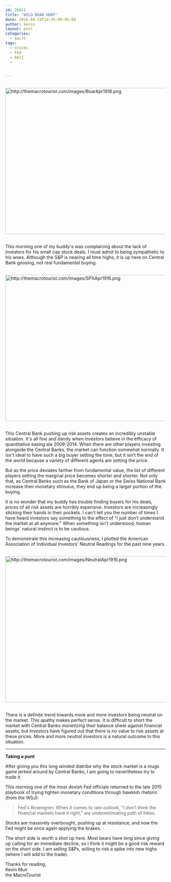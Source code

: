 ```yaml
---
id: 26011
title: 'WILD BOAR HUNT'
date: 2016-04-19T14:45:00-05:00
author: kevin
layout: post
categories:
  - macro
tags:
  - stocks
  - Fed
  - AAII
  - 

   
---
```

<a href="http://themacrotourist.com/images/BoarApr1916.png"><img src="http://themacrotourist.com/images/BoarApr1916.png" alt="http://themacrotourist.com/images/BoarApr1916.png" width="750" height="460" style="margin:30px auto;display:block;"></a>

This morning one of my buddy's was complaining about the lack of investors for his small cap stock deals.  I must admit to being sympathetic to his woes.  Although the S&P is nearing all time highs, it is up here on Central Bank goosing, not real fundamental buying.

<a href="http://themacrotourist.com/images/SPXApr1916.png"><img src="http://themacrotourist.com/images/SPXApr1916.png" alt="http://themacrotourist.com/images/SPXApr1916.png" width="750" height="460" style="margin:30px auto;display:block;"></a>

This Central Bank pushing up risk assets creates an incredibly unstable situation.  It's all fine and dandy when investors believe in the efficacy of quantitative easing ala 2009-2014.  When there are other players investing alongside the Central Banks, the market can function somewhat normally.  It isn't ideal to have such a big buyer setting the tone, but it isn't the end of the world because a variety of different agents are setting the price.  

But as the price deviates farther from fundamental value, the list of different players setting the marginal price becomes shorter and shorter.  Not only that, as Central Banks such as the Bank of Japan or the Swiss National Bank increase their monetary stimulus, they end up being a larger portion of the buying.

It is no wonder that my buddy has trouble finding buyers for his deals, prices of all risk assets are horribly expensive.  Investors are increasingly sticking their hands in their pockets.  I can't tell you the number of times I have heard investors say something to the effect of "I just don't understand the market at all anymore."  When something isn't understood, human beings' natural instinct is to be cautious.  

To demonstrate this increasing cautiousness, I plotted the American Association of Individual Investors' Neutral Readings for the past nine years.

<a href="http://themacrotourist.com/images/NeutralApr1916.png"><img src="http://themacrotourist.com/images/NeutralApr1916.png" alt="http://themacrotourist.com/images/NeutralApr1916.png" width="750" height="460" style="margin:30px auto;display:block;"></a>

There is a definite trend towards more and more investors being neutral on the market.  This apathy makes perfect sense.  It is difficult to short the market with Central Banks monetizing their balance sheet against financial assets, but investors have figured out that there is no value to risk assets at these prices.  More and more *neutral* investors is a natural outcome to this situation.

---
**Taking a punt**

After giving you this long winded diatribe why the stock market is a mugs game jerked around by Central Banks, I am going to nevertheless try to trade it.

This morning one of the most dovish Fed officials returned to the late 2015 playbook of trying tighten monetary conditions through hawkish rhetoric (from the WSJ): 

>Fed's Rosengren: When it comes to rate outlook, "I don’t think the financial markets have it right,” are underestimating path of hikes.

Stocks are massively overbought, pushing up at resistance, and now the Fed might be once again applying the brakes.  

The short side is worth a shot up here.  Most bears have long since giving up calling for an immediate decline, so I think it might be a good risk reward on the short side.  I am selling S&Ps, willing to risk a spike into new highs (where I will add to the trade).  

Thanks for reading,  
Kevin Muir  
the MacroTourist  

